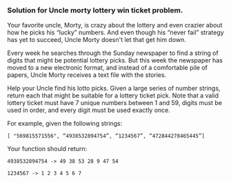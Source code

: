 ### Solution for Uncle morty lottery win ticket problem.

Your favorite uncle, Morty, is crazy about the lottery and even crazier about how he picks his “lucky” numbers. And even though his “never fail” strategy has yet to succeed, Uncle Morty doesn't let that get him down.

Every week he searches through the Sunday newspaper to find a string of digits that might be potential lottery picks. But this week the newspaper has moved to a new electronic format, and instead of a comfortable pile of papers, Uncle Morty receives a text file with the stories.

Help your Uncle find his lotto picks. Given a large series of number strings, return each that might be suitable for a lottery ticket pick. Note that a valid lottery ticket must have 7 unique numbers between 1 and 59, digits must be used in order, and every digit must be used exactly once.

For example, given the following strings:

`[ "569815571556", “4938532894754”, “1234567”, “472844278465445”]`

Your function should return:

`4938532894754 -> 49 38 53 28 9 47 54`

`1234567 -> 1 2 3 4 5 6 7`
